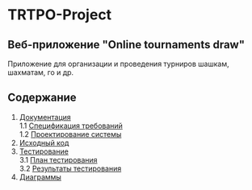 # TRTPO-Project
## Веб-приложение "Online tournaments draw"
Приложение для организации и проведения турниров шашкам, шахматам, го и др.

## Содержание

1. [Документация](https://github.com/UlaShu/TRTPO-Project/tree/master/Documents)  
1.1 [Спецификация требований](https://github.com/UlaShu/TRTPO-Project/tree/master/Documents/Requirements/Requirements.md)   
1.2 [Проектирование системы](https://github.com/UlaShu/TRTPO-Project/tree/master/Documents/SystemProject/SystemProject.md)   
2. [Исходный код](https://github.com/UlaShu/TRTPO-Project/tree/master/Source)
3. [Тестирование](https://github.com/UlaShu/TRTPO-Project/tree/master/Testing)  
3.1 [План тестирования](https://github.com/UlaShu/TRTPO-Project/tree/master/Testing/Test%20plan.md)       
3.2 [Результаты тестирования](https://github.com/UlaShu/TRTPO-Project/tree/master/Testing/Test%20result.md) 
4. [Диаграммы](https://github.com/UlaShu/TRTPO-Project/tree/master/Diagramms) 
